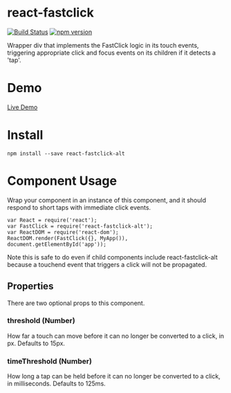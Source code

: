 # react-fastclick
[![Build Status](https://travis-ci.org/moodysalem/react-fastclick.svg)](https://travis-ci.org/moodysalem/react-fastclick)
[![npm version](https://img.shields.io/npm/v/react-fastclick-alt.svg)](https://www.npmjs.com/package/react-fastclick-alt)

Wrapper div that implements the FastClick logic in its touch events, triggering appropriate click and focus events on
its children if it detects a 'tap'.

# Demo
[Live Demo](http://moodysalem.github.io/react-fastclick-alt/)

# Install
    npm install --save react-fastclick-alt

# Component Usage
Wrap your component in an instance of this component, and it should respond to short taps with immediate click
events.

    var React = require('react');
    var FastClick = require('react-fastclick-alt');
    var ReactDOM = require('react-dom');
    ReactDOM.render(FastClick({}, MyApp()), document.getElementById('app'));
    
Note this is safe to do even if child components include react-fastclick-alt because a touchend event that triggers
a click will not be propagated.

## Properties
There are two optional props to this component.

### threshold (Number)
How far a touch can move before it can no longer be converted to a click, in px. Defaults to 15px.


### timeThreshold (Number)
How long a tap can be held before it can no longer be converted to a click, in milliseconds. Defaults to 125ms.
